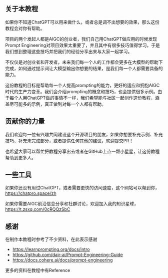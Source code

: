 ## 关于本教程
如果你不知道ChatGPT可以用来做什么，或者总是调不出想要的效果，那么这份教程会对你有帮助。

项目的两个发起人都是AIGC的创业者，我们自己用ChatGPT做应用的时候发现Prompt Engineering对项目效果太重要了，并且其中有很多技巧值得学习，于是我们想到整理这些技巧并把我们的经验分享出来与大家一起学习。

不仅仅是对创业者和开发者，未来我们每一个人的工作都会更多在大模型的帮助下完成，如何通过提示词让大模型输出你想要的结果，是我们每一个人都需要具备的能力。

这份教程的目标是帮助每一个人提高prompting的能力，更好的适应和拥抱AIGC时代的生产力变革。我们会介绍prompting的概念和技巧，也会提供很多示例。由于每个人用ChatGPT做的事情不一样，我们希望能与社区一起创作这份教程，涵盖尽可能多的示例，真正做到对每一个人都有帮助。


## 贡献你的力量

我们欢迎每一位有兴趣共同建设这个开源项目的朋友，如果你想要补充示例、补充技巧、补充未完成部分，或者提供任何其他的建议，欢迎提交PR！

也希望大家可以帮忙把教程分享出去或者在GitHub上点一颗小星星，让这份教程帮助到更多人。


## 一些工具

如果你还没有用过ChatGPT，或者需要更快的访问速度，这个网站可以帮到你，https://chatpro.space/zh

如果你需要AIGC前沿信息分享和社群讨论，欢迎加入我的知识星球，https://t.zsxq.com/0cRQQzSbC


## 感谢
在制作本教程时参考了不少资料，在此表示感谢

- https://learnprompting.org/docs/intro
- https://github.com/dair-ai/Prompt-Engineering-Guide
- https://docs.cohere.ai/docs/prompt-engineering

更多的资料在教程中有Reference


